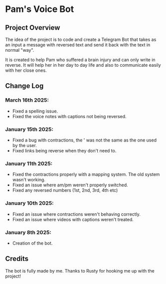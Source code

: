 # Pam's Voice Bot

## Project Overview

The idea of the project is to code and create a Telegram Bot that takes as an input a message with reversed text and send it back with the text in normal "way".

It is created to help Pam who suffered a brain injury and can only write in reverse. It will help her in her day to day life and also to communicate easily with her close ones.

## Change Log

### March 16th 2025:

- Fixed a spelling issue.
- Fixed the voice notes with captions not being reversed.

### January 15th 2025:

- Fixed a bug with contractions, the ' was not the same as the one used by the user.
- Fixed links being reverse when they don't need to.

### January 11th 2025:

- Fixed the contractions properly with a mapping system. The old system wasn't working.
- Fixed an issue where am/pm weren't properly switched.
- Fixed any reversed numbers (1st, 2nd, 3rd, 4th etc)

### January 10th 2025:

- Fixed an issue where contractions weren't behaving correctly.
- Fixed an issue where videos with captions weren't treated.

### January 8th 2025:

- Creation of the bot.

## Credits

The bot is fully made by me. Thanks to Rusty for hooking me up with the project!
